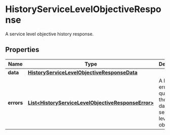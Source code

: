 

# HistoryServiceLevelObjectiveResponse

A service level objective history response.
## Properties

Name | Type | Description | Notes
------------ | ------------- | ------------- | -------------
**data** | [**HistoryServiceLevelObjectiveResponseData**](HistoryServiceLevelObjectiveResponseData.md) |  | 
**errors** | [**List&lt;HistoryServiceLevelObjectiveResponseError&gt;**](HistoryServiceLevelObjectiveResponseError.md) | A list of errors while querying the history data for the service level obective. |  [optional]



